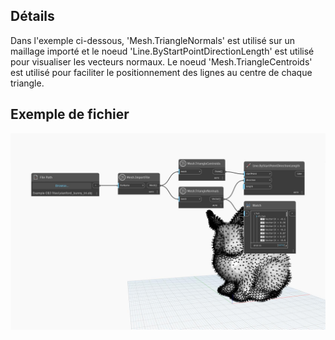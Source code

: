 ## Détails
Dans l'exemple ci-dessous, 'Mesh.TriangleNormals' est utilisé sur un maillage importé et le noeud 'Line.ByStartPointDirectionLength' est utilisé pour visualiser les vecteurs normaux. Le noeud 'Mesh.TriangleCentroids' est utilisé pour faciliter le positionnement des lignes au centre de chaque triangle.

## Exemple de fichier

![Example](./Autodesk.DesignScript.Geometry.Mesh.TriangleNormals_img.jpg)
